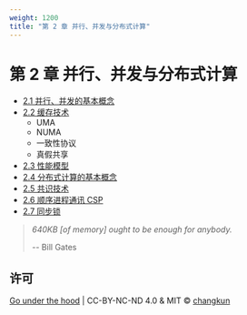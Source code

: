 ```yaml
---
weight: 1200
title: "第 2 章 并行、并发与分布式计算"
---
```


# 第 2 章 并行、并发与分布式计算

- [2.1 并行、并发的基本概念](./define.md)
- [2.2 缓存技术](./cache.md)
    + UMA
    + NUMA
    + 一致性协议
    + 真假共享
- [2.3 性能模型](./perfs.md)
- [2.4 分布式计算的基本概念](./distributed.md)
- [2.5 共识技术](./consensus.md)
- [2.6 顺序进程通讯 CSP](./csp.md)
- [2.7 同步锁](./locks.md)

> _640KB [of memory] ought to be enough for anybody._
>
> -- Bill Gates

## 许可

[Go under the hood](https://github.com/changkun/go-under-the-hood) | CC-BY-NC-ND 4.0 & MIT &copy; [changkun](https://changkun.de)
